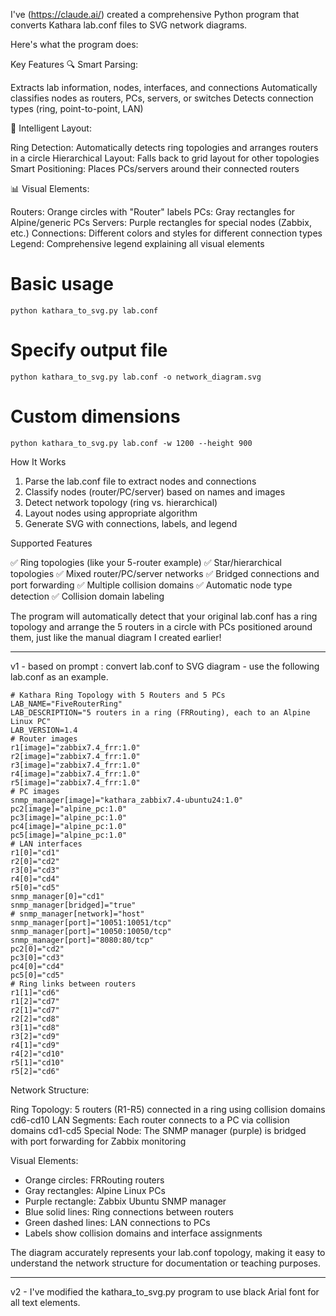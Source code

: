 
I've (https://claude.ai/) created a comprehensive Python program that converts Kathara lab.conf files to SVG network diagrams. 

Here's what the program does:

Key Features
🔍 Smart Parsing:

Extracts lab information, nodes, interfaces, and connections
Automatically classifies nodes as routers, PCs, servers, or switches
Detects connection types (ring, point-to-point, LAN)

🎨 Intelligent Layout:

Ring Detection: Automatically detects ring topologies and arranges routers in a circle
Hierarchical Layout: Falls back to grid layout for other topologies
Smart Positioning: Places PCs/servers around their connected routers

📊 Visual Elements:

Routers: Orange circles with "Router" labels
PCs: Gray rectangles for Alpine/generic PCs
Servers: Purple rectangles for special nodes (Zabbix, etc.)
Connections: Different colors and styles for different connection types
Legend: Comprehensive legend explaining all visual elements


# Basic usage
```
python kathara_to_svg.py lab.conf
```
# Specify output file
```
python kathara_to_svg.py lab.conf -o network_diagram.svg
```
# Custom dimensions
```
python kathara_to_svg.py lab.conf -w 1200 --height 900
```

How It Works

1. Parse the lab.conf file to extract nodes and connections
2. Classify nodes (router/PC/server) based on names and images
3. Detect network topology (ring vs. hierarchical)
4. Layout nodes using appropriate algorithm
5. Generate SVG with connections, labels, and legend

Supported Features

✅ Ring topologies (like your 5-router example)
✅ Star/hierarchical topologies
✅ Mixed router/PC/server networks
✅ Bridged connections and port forwarding
✅ Multiple collision domains
✅ Automatic node type detection
✅ Collision domain labeling

The program will automatically detect that your original lab.conf has a ring topology and arrange the 5 routers in a circle with PCs positioned around them, just like the manual diagram I created earlier!

***

v1 - based on prompt : convert lab.conf to SVG diagram - use the following lab.conf as an example. 

```
# Kathara Ring Topology with 5 Routers and 5 PCs
LAB_NAME="FiveRouterRing"
LAB_DESCRIPTION="5 routers in a ring (FRRouting), each to an Alpine Linux PC"
LAB_VERSION=1.4
# Router images
r1[image]="zabbix7.4_frr:1.0"
r2[image]="zabbix7.4_frr:1.0"
r3[image]="zabbix7.4_frr:1.0"
r4[image]="zabbix7.4_frr:1.0"
r5[image]="zabbix7.4_frr:1.0"
# PC images
snmp_manager[image]="kathara_zabbix7.4-ubuntu24:1.0"
pc2[image]="alpine_pc:1.0"
pc3[image]="alpine_pc:1.0"
pc4[image]="alpine_pc:1.0"
pc5[image]="alpine_pc:1.0"
# LAN interfaces
r1[0]="cd1"
r2[0]="cd2"
r3[0]="cd3"
r4[0]="cd4"
r5[0]="cd5"
snmp_manager[0]="cd1"
snmp_manager[bridged]="true"
# snmp_manager[network]="host"
snmp_manager[port]="10051:10051/tcp"
snmp_manager[port]="10050:10050/tcp"
snmp_manager[port]="8080:80/tcp"
pc2[0]="cd2"
pc3[0]="cd3"
pc4[0]="cd4"
pc5[0]="cd5"
# Ring links between routers
r1[1]="cd6"
r1[2]="cd7"
r2[1]="cd7"
r2[2]="cd8"
r3[1]="cd8"
r3[2]="cd9"
r4[1]="cd9"
r4[2]="cd10"
r5[1]="cd10"
r5[2]="cd6"
```

Network Structure:

Ring Topology: 5 routers (R1-R5) connected in a ring using collision domains cd6-cd10
LAN Segments: Each router connects to a PC via collision domains cd1-cd5
Special Node: The SNMP manager (purple) is bridged with port forwarding for Zabbix monitoring

Visual Elements:

- Orange circles: FRRouting routers
- Gray rectangles: Alpine Linux PCs
- Purple rectangle: Zabbix Ubuntu SNMP manager
- Blue solid lines: Ring connections between routers
- Green dashed lines: LAN connections to PCs
- Labels show collision domains and interface assignments

The diagram accurately represents your lab.conf topology, making it easy to understand the network structure for documentation or teaching purposes.

***

v2 - I've modified the kathara_to_svg.py program to use black Arial font for all text elements.

